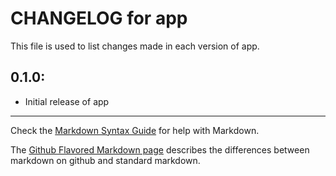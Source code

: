 # CHANGELOG for app

This file is used to list changes made in each version of app.

## 0.1.0:

* Initial release of app

- - -
Check the [Markdown Syntax Guide](http://daringfireball.net/projects/markdown/syntax) for help with Markdown.

The [Github Flavored Markdown page](http://github.github.com/github-flavored-markdown/) describes the differences between markdown on github and standard markdown.
